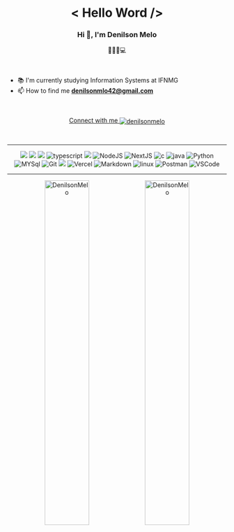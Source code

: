 <h1 align="center">< Hello Word /> </h1>

<h3 align="center">Hi 👋, I'm Denilson Melo</h3>
<p align="center">👩🏽‍💻💻</p>

<br>

- 📚 I'm currently studying Information Systems at IFNMG
- 📫 How to find me **denilsonmlo42@gmail.com**

<br>
 
<p align="center">
<a href="https://linkedin.com/in/denilsonmelo" target="blank">Connect with me  <img align="center" src="https://img.shields.io/badge/LinkedIn-0077B5?style=for-the-badge&logo=linkedin&logoColor=white" alt="denilsonmelo" height="" width="" /></a>
</p>
<br>

---

<p align="center">
<img src="https://img.shields.io/badge/HTML5-E34F26?style=for-the-badge&logo=html5&logoColor=white"> <img src="https://img.shields.io/badge/CSS3-1572B6?style=for-the-badge&logo=css3&logoColor=white"> <img src="https://img.shields.io/badge/JavaScript-F7DF1E?style=for-the-badge&logo=javascript&logoColor=black"> <img alt="typescript" src="https://img.shields.io/badge/TypeScript-007ACC?style=for-the-badge&logo=typescript&logoColor=white">
<img src="https://img.shields.io/badge/React-20232A?style=for-the-badge&logo=react&logoColor=61DAFB"> <img alt="NodeJS" src="https://img.shields.io/badge/node.js%20-%2343853D.svg?&style=for-the-badge&logo=node.js&logoColor=white" /> <img alt="NextJS" src="https://img.shields.io/badge/next.js-000000?style=for-the-badge&logo=next.js&logoColor=white" > <img alt="c" src="https://img.shields.io/badge/C-00599C?style=for-the-badge&logo=c&logoColor=white"> <img alt="java" src="https://img.shields.io/badge/Java-ED8B00?style=for-the-badge&logo=java&logoColor=white"> <img alt="Python" src="https://img.shields.io/badge/Python-14354C?style=for-the-badge&logo=python&logoColor=white"> <img alt="MYSql" src="https://img.shields.io/badge/MySQL-00000F?style=for-the-badge&logo=mysql&logoColor=white"> <img alt="Git" src="https://img.shields.io/badge/git%20-%23F05033.svg?&style=for-the-badge&logo=git&logoColor=white"/>   <img src="https://img.shields.io/badge/GitHub-100000?style=for-the-badge&logo=github&logoColor=white">   <img alt="Vercel" src="https://img.shields.io/badge/vercel%20-%23000000.svg?&style=for-the-badge&logo=vercel&logoColor=white"/> 
<img alt="Markdown" src="https://img.shields.io/badge/markdown-%23000000.svg?&style=for-the-badge&logo=markdown&logoColor=white"/> <img alt="linux" src="https://img.shields.io/badge/Linux-FCC624?style=for-the-badge&logo=linux&logoColor=black"> <img alt="Postman" src="https://img.shields.io/badge/Postman-FF6C37?style=for-the-badge&logo=Postman&logoColor=white"> <img alt="VSCode" src="https://img.shields.io/badge/Visual_Studio_Code-0078D4?style=for-the-badge&logo=visual%20studio%20code&logoColor=white">

</p>

---

<p align="center">
<img src="https://github-readme-stats.vercel.app/api?username=DenilsonMelo&show_icons=true&theme=great-gatsby" alt="DenilsonMelo" width="45%" />
<img src="https://github-readme-streak-stats.herokuapp.com/?user=denilsonmelo&theme=highcontrast" alt="DenilsonMelo" width="45%"/>
</p>

